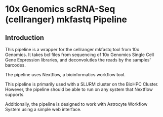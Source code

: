 10x Genomics scRNA-Seq (cellranger) mkfastq Pipeline
========================================

Introduction
------------

This pipeline is a wrapper for the cellranger mkfastq tool from 10x Genomics. It takes bcl files from sequencing of 10x Genomics Single Cell Gene Expression libraries, and deconvolutles the reads by the samples' barcodes.

The pipeline uses Nextflow, a bioinformatics workflow tool.

This pipeline is primarily used with a SLURM cluster on the BioHPC Cluster. However, the pipeline should be able to run on any system that Nextflow supports.

Additionally, the pipeline is designed to work with Astrocyte Workflow System using a simple web interface.
